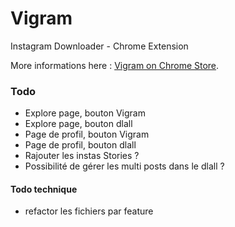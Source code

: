Vigram
======

Instagram Downloader - Chrome Extension

More informations here :  [Vigram on Chrome Store](https://chrome.google.com/webstore/detail/vigram-vine-instagram-dow/bbkddkblbhhpkglldbjpclfndfbpfenl).

### Todo

- Explore page, bouton Vigram
- Explore page, bouton dlall
- Page de profil, bouton Vigram
- Page de profil, bouton dlall
- Rajouter les instas Stories ? 
- Possibilité de gérer les multi posts dans le dlall ? 

#### Todo technique

- refactor les fichiers par feature